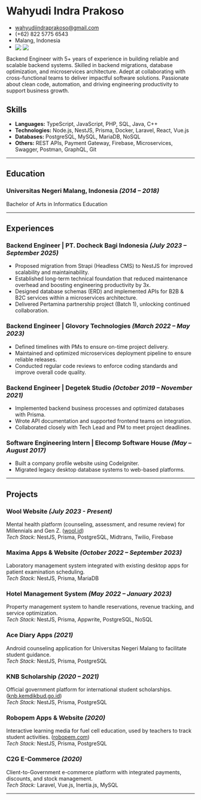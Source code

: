 # Wahyudi Indra Prakoso

-   <wahyudiindraprakoso@gmail.com>
-   (+62) 822 5775 6543
-   Malang, Indonesia
-   <a href="https://www.linkedin.com/in/wahyudi-indra-prakoso"><img src="https://img.shields.io/badge/LinkedIn-blue?logo=linkedin&logoColor=white" style="vertical-align:middle"/></a> <a href="https://github.com/wahyudiindra"><img src="https://img.shields.io/badge/GitHub-100000?logo=github&logoColor=white" style="vertical-align:middle"/></a>

Backend Engineer with 5+ years of experience in building reliable and scalable backend systems. Skilled in backend migrations, database optimization, and microservices architecture. Adept at collaborating with cross-functional teams to deliver impactful software solutions. Passionate about clean code, automation, and driving engineering productivity to support business growth.

## Skills

-   **Languages:** TypeScript, JavaScript, PHP, SQL, Java, C++
-   **Technologies:** Node.js, NestJS, Prisma, Docker, Laravel, React, Vue.js
-   **Databases:** PostgreSQL, MySQL, MariaDB, NoSQL
-   **Others:** REST APIs, Payment Gateway, Firebase, Microservices, Swagger, Postman, GraphQL, Git

---

## Education

### Universitas Negeri Malang, Indonesia _(2014 – 2018)_

Bachelor of Arts in Informatics Education

---

## Experiences

### Backend Engineer | PT. Docheck Bagi Indonesia _(July 2023 – September 2025)_

-   Proposed migration from Strapi (Headless CMS) to NestJS for improved scalability and maintainability.
-   Established long-term technical foundation that reduced maintenance overhead and boosting engineering productivity by 3x.
-   Designed database schemas (ERD) and implemented APIs for B2B & B2C services within a microservices architecture.
-   Delivered Pertamina partnership project (Batch 1), unlocking continued collaboration.

### Backend Engineer | Glovory Technologies _(March 2022 – May 2023)_

-   Defined timelines with PMs to ensure on-time project delivery.
-   Maintained and optimized microservices deployment pipeline to ensure reliable releases.
-   Conducted regular code reviews to enforce coding standards and improve overall code quality.

### Backend Engineer | Degetek Studio _(October 2019 – November 2021)_

-   Implemented backend business processes and optimized databases with Prisma.
-   Wrote API documentation and supported frontend teams on integration.
-   Collaborated closely with Tech Lead and PM to meet project deadlines.

### Software Engineering Intern | Elecomp Software House _(May – August 2017)_

-   Built a company profile website using CodeIgniter.
-   Migrated legacy desktop database systems to web-based platforms.

---

## Projects

### <span>Wool Website</span> _(July 2023 - Present)_

Mental health platform (counseling, assessment, and resume review) for Millennials and Gen Z. ([wool.id](https://wool.id))  
_Tech Stack:_ NestJS, Prisma, PostgreSQL, Midtrans, Twilio, Firebase

### Maxima Apps & Website _(October 2022 – September 2023)_

Laboratory management system integrated with existing desktop apps for patient examination scheduling.  
_Tech Stack:_ NestJS, Prisma, MariaDB

### Hotel Management System _(May 2022 – January 2023)_

Property management system to handle reservations, revenue tracking, and service optimization.  
_Tech Stack:_ NestJS, Prisma, Appwrite, PostgreSQL, NoSQL

### Ace Diary Apps _(2021)_

Android counseling application for Universitas Negeri Malang to facilitate student guidance.  
_Tech Stack:_ NestJS, Prisma, PostgreSQL

### KNB Scholarship _(2020 – 2021)_

Official government platform for international student scholarships. ([knb.kemdikbud.go.id](http://knb.kemdikbud.go.id))  
_Tech Stack:_ NestJS, Prisma, PostgreSQL

### Robopem Apps & Website _(2020)_

Interactive learning media for fuel cell education, used by teachers to track student activities. ([robopem.com](https://robopem.com))  
_Tech Stack:_ NestJS, Prisma, PostgreSQL

### C2G E-Commerce _(2020)_

Client-to-Government e-commerce platform with integrated payments, discounts, and stock management.  
_Tech Stack:_ Laravel, Vue.js, Inertia.js, MySQL

---
